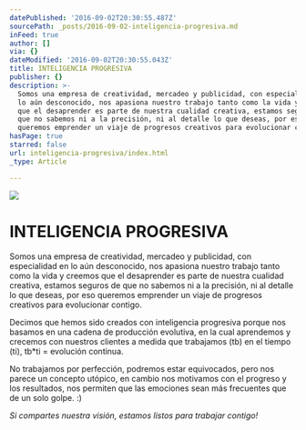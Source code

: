 ```yaml
---
datePublished: '2016-09-02T20:30:55.487Z'
sourcePath: _posts/2016-09-02-inteligencia-progresiva.md
inFeed: true
author: []
via: {}
dateModified: '2016-09-02T20:30:55.043Z'
title: INTELIGENCIA PROGRESIVA
publisher: {}
description: >-
  Somos una empresa de creatividad, mercadeo y publicidad, con especialidad en
  lo aún desconocido, nos apasiona nuestro trabajo tanto como la vida y creemos
  que el desaprender es parte de nuestra cualidad creativa, estamos seguros de
  que no sabemos ni a la precisión, ni al detalle lo que deseas, por eso
  queremos emprender un viaje de progresos creativos para evolucionar contigo.
hasPage: true
starred: false
url: inteligencia-progresiva/index.html
_type: Article

---
```

![](https://the-grid-user-content.s3-us-west-2.amazonaws.com/d8d3cda9-1393-4dfd-84a1-5db8d044ea51.jpg)

# INTELIGENCIA PROGRESIVA

Somos una empresa de creatividad, mercadeo y publicidad, con especialidad en lo aún desconocido, nos apasiona nuestro trabajo tanto como la vida y creemos que el desaprender es parte de nuestra cualidad creativa, estamos seguros de que no sabemos ni a la precisión, ni al detalle lo que deseas, por eso queremos emprender un viaje de progresos creativos para evolucionar contigo.

Decimos que hemos sido creados con inteligencia progresiva porque nos basamos en una cadena de producción evolutiva, en la cual aprendemos y crecemos con nuestros clientes a medida que trabajamos (tb) en el tiempo (ti), tb\*ti = evolución continua.

No trabajamos por perfección, podremos estar equivocados, pero nos parece un concepto utópico, en cambio nos motivamos con el progreso y los resultados, nos permiten que las emociones sean más frecuentes que de un solo golpe. :)

_Si compartes nuestra visión, estamos listos para trabajar contigo!_